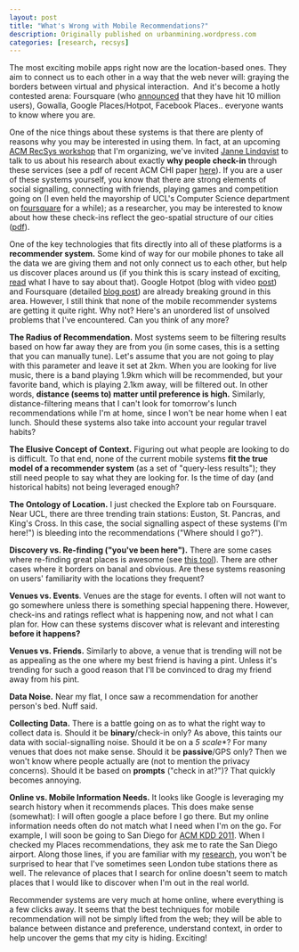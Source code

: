 ```yaml
---
layout: post
title: "What's Wrong with Mobile Recommendations?"
description: Originally published on urbanmining.wordpress.com
categories: [research, recsys]
---
```


The most exciting mobile apps right now are the location-based ones. They aim to connect us to each other in a way that the web never will: graying the borders between virtual and physical interaction.  And it's become a hotly contested arena: Foursquare (who <a href="http://blog.foursquare.com/2011/06/20/holysmokes10millionpeople/" target="_blank">announced</a> that they have hit 10 million users), Gowalla, Google Places/Hotpot, Facebook Places.. everyone wants to know where you are.

One of the nice things about these systems is that there are plenty of reasons why you may be interested in using them. In fact, at an upcoming <a href="http://pema2011.cs.ucl.ac.uk/" target="_blank">ACM RecSys workshop</a> that I'm organizing, we've invited <a href="http://www.cs.cmu.edu/~jklindqv/" target="_blank">Janne Lindqvist</a> to talk to us about his research about exactly **why people check-in** through these services (see a pdf of recent ACM CHI paper <a href="http://www.cs.cmu.edu/~jklindqv/chi2011web.pdf" target="_blank">here</a>). If you are a user of these systems yourself, you know that there are strong elements of social signalling, connecting with friends, playing games and competition going on (I even held the mayorship of UCL's Computer Science department on <a href="https://foursquare.com/venue/3702770" target="_blank">foursquare</a> for a while); as a researcher, you may be interested to know about how these check-ins reflect the geo-spatial structure of our cities (<a href="http://urbagram.net/media/SensingTheUrban-WP.pdf" target="_blank">pdf</a>).

One of the key technologies that fits directly into all of these platforms is a **recommender system.** Some kind of way for our mobile phones to take all the data we are giving them and not only connect us to each other, but help us discover places around us (if you think this is scary instead of exciting, <a href="http://urbanmining.wordpress.com/2011/06/20/blowing-filter-bubbles/" target="_blank">read</a> what I have to say about that). Google Hotpot (blog with video <a href="http://places.blogspot.com/2011/06/video-get-great-recommendations-using_10.html" target="_blank">post</a>) and Foursquare (detailed <a href="http://engineering.foursquare.com/2011/03/22/building-a-recommendation-engine-foursquare-style/" target="_blank">blog post</a>) are already breaking ground in this area. However, I still think that none of the mobile recommender systems are getting it quite right. Why not? Here's an unordered list of unsolved problems that I've encountered. Can you think of any more?

**The Radius of Recommendation.** Most systems seem to be filtering results based on how far away they are from you (in some cases, this is a setting that you can manually tune). Let's assume that you are not going to play with this parameter and leave it set at 2km. When you are looking for live music, there is a band playing 1.9km which will be recommended, but your favorite band, which is playing 2.1km away, will be filtered out. In other words, **distance (seems to) matter until preference is high.** Similarly, distance-filtering means that I can't look for tomorrow's lunch recommendations while I'm at home, since I won't be near home when I eat lunch. Should these systems also take into account your regular travel habits?

**The Elusive Concept of Context.** Figuring out what people are looking to do is difficult. To that end, none of the current mobile systems **fit the true model of a recommender system** (as a set of "query-less results"); they still need people to say what they are looking for. Is the time of day (and historical habits) not being leveraged enough?

**The Ontology of Location.** I just checked the Explore tab on Foursquare. Near UCL, there are three trending train stations: Euston, St. Pancras, and King's Cross. In this case, the social signalling aspect of these systems (I'm here!") is bleeding into the recommendations ("Where should I go?").

**Discovery vs. Re-finding ("you've been here").** There are some cases where re-finding great places is awesome (see <a href="http://4squareand7yearsago.com/" target="_blank">this tool</a>). There are other cases where it borders on banal and obvious. Are these systems reasoning on users' familiarity with the locations they frequent?

**Venues vs. Events**. Venues are the stage for events. I often will not want to go somewhere unless there is something special happening there. However, check-ins and ratings reflect what is happening now, and not what I can plan for. How can these systems discover what is relevant and interesting **before it happens?**

**Venues vs. Friends.** Similarly to above, a venue that is trending will not be as appealing as the one where my best friend is having a pint. Unless it's trending for such a good reason that I'll be convinced to drag my friend away from his pint.</li>

**Data Noise.** Near my flat, I once saw a recommendation for another person's bed. Nuff said.

**Collecting Data.** There is a battle going on as to what the right way to collect data is. Should it be **binary**/check-in only? As above, this taints our data with social-signalling noise. Should it be on a **5* scale**? For many venues that does not make sense. Should it be **passive**/GPS only? Then we won't know where people actually are (not to mention the privacy concerns). Should it be based on **prompts** ("check in at?")? That quickly becomes annoying.

**Online vs. Mobile Information Needs.** It looks like Google is leveraging my search history when it recommends places. This does make sense (somewhat): I will often google a place before I go there. But my online information needs often do not match what I need when I'm on the go. For example, I will soon be going to San Diego for <a href="http://www.sigkdd.org/kdd2011/" target="_blank">ACM KDD 2011</a>. When I checked my Places recommendations, they ask me to rate the San Diego airport. Along those lines, if you are familiar with my <a href="http://www.cs.ucl.ac.uk/staff/nlathia/publications.html" target="_blank">research</a>, you won't be surprised to hear that I've sometimes seen London tube stations there as well. The relevance of places that I search for online doesn't seem to match places that I would like to discover when I'm out in the real world.

Recommender systems are very much at home online, where everything is a few clicks away. It seems that the best techniques for mobile recommendation will not be simply lifted from the web; they will be able to balance between distance and preference, understand context, in order to help uncover the gems that my city is hiding. Exciting!